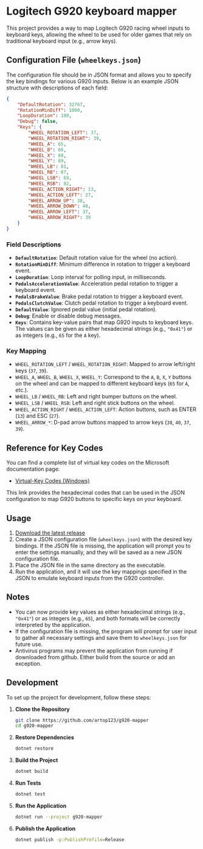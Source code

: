 # Logitech G920 keyboard mapper

This project provides a way to map Logitech G920 racing wheel inputs to keyboard keys, allowing the wheel to be used for older games that rely on traditional keyboard input (e.g., arrow keys).

## Configuration File (`wheelkeys.json`)

The configuration file should be in JSON format and allows you to specify the key bindings for various G920 inputs. Below is an example JSON structure with descriptions of each field:

```json
{
    "DefaultRotation": 32767,
    "RotationMinDiff": 1000,
    "LoopDuration": 100,
    "Debug": false,
    "Keys": {
        "WHEEL_ROTATION_LEFT": 37,
        "WHEEL_ROTATION_RIGHT": 39,
        "WHEEL_A": 65,
        "WHEEL_B": 66,
        "WHEEL_X": 88,
        "WHEEL_Y": 89,
        "WHEEL_LB": 81,
        "WHEEL_RB": 87,
        "WHEEL_LSB": 69,
        "WHEEL_RSB": 82,
        "WHEEL_ACTION_RIGHT": 13,
        "WHEEL_ACTION_LEFT": 27,
        "WHEEL_ARROW_UP": 38,
        "WHEEL_ARROW_DOWN": 40,
        "WHEEL_ARROW_LEFT": 37,
        "WHEEL_ARROW_RIGHT": 39
    }
}
```

### Field Descriptions
- **`DefaultRotation`**: Default rotation value for the wheel (no action).
- **`RotationMinDiff`**: Minimum difference in rotation to trigger a keyboard event.
- **`LoopDuration`**: Loop interval for polling input, in milliseconds.
- **`PedalsAccelerationValue`**: Acceleration pedal rotation to trigger a keyboard event.
- **`PedalsBrakeValue`**: Brake pedal rotation to trigger a keyboard event.
- **`PedalsClutchValue`**: Clutch pedal rotation to trigger a keyboard event.
- **`DefaultValue`**: Ignored pedal value (initial pedal rotation).
- **`Debug`**: Enable or disable debug messages.
- **`Keys`**: Contains key-value pairs that map G920 inputs to keyboard keys. The values can be given as either hexadecimal strings (e.g., `"0x41"`) or as integers (e.g., `65` for the `A` key).

### Key Mapping
- `WHEEL_ROTATION_LEFT` / `WHEEL_ROTATION_RIGHT`: Mapped to arrow left/right keys (`37`, `39`).
- `WHEEL_A`, `WHEEL_B`, `WHEEL_X`, `WHEEL_Y`: Correspond to the `A`, `B`, `X`, `Y` buttons on the wheel and can be mapped to different keyboard keys (`65` for `A`, etc.).
- `WHEEL_LB` / `WHEEL_RB`: Left and right bumper buttons on the wheel.
- `WHEEL_LSB` / `WHEEL_RSB`: Left and right stick buttons on the wheel.
- `WHEEL_ACTION_RIGHT` / `WHEEL_ACTION_LEFT`: Action buttons, such as ENTER (`13`) and ESC (`27`).
- `WHEEL_ARROW_*`: D-pad arrow buttons mapped to arrow keys (`38`, `40`, `37`, `39`).

## Reference for Key Codes
You can find a complete list of virtual key codes on the Microsoft documentation page:

- [Virtual-Key Codes (Windows)](https://learn.microsoft.com/en-us/windows/win32/inputdev/virtual-key-codes)

This link provides the hexadecimal codes that can be used in the JSON configuration to map G920 buttons to specific keys on your keyboard.

## Usage
1. [Download the latest release](https://github.com/artop123/g920-mapper/releases/latest)
1. Create a JSON configuration file (`wheelkeys.json`) with the desired key bindings. If the JSON file is missing, the application will prompt you to enter the settings manually, and they will be saved as a new JSON configuration file.
2. Place the JSON file in the same directory as the executable.
3. Run the application, and it will use the key mappings specified in the JSON to emulate keyboard inputs from the G920 controller.

## Notes
- You can now provide key values as either hexadecimal strings (e.g., `"0x41"`) or as integers (e.g., `65`), and both formats will be correctly interpreted by the application.
- If the configuration file is missing, the program will prompt for user input to gather all necessary settings and save them to `wheelkeys.json` for future use.
- Antivirus programs may prevent the application from running if downloaded from github. Either build from the source or add an exception.

## Development

To set up the project for development, follow these steps:

1. **Clone the Repository**
   ```sh
   git clone https://github.com/artop123/g920-mapper
   cd g920-mapper
   ```

2. **Restore Dependencies**
   ```sh
   dotnet restore
   ```

3. **Build the Project**
   ```sh
   dotnet build
   ```

4. **Run Tests**
   ```sh
   dotnet test
   ```

4. **Run the Application**
   ```sh
   dotnet run --project g920-mapper
   ```

4. **Publish the Application**
   ```sh
   dotnet publish -p:PublishProfile=Release
   ```
